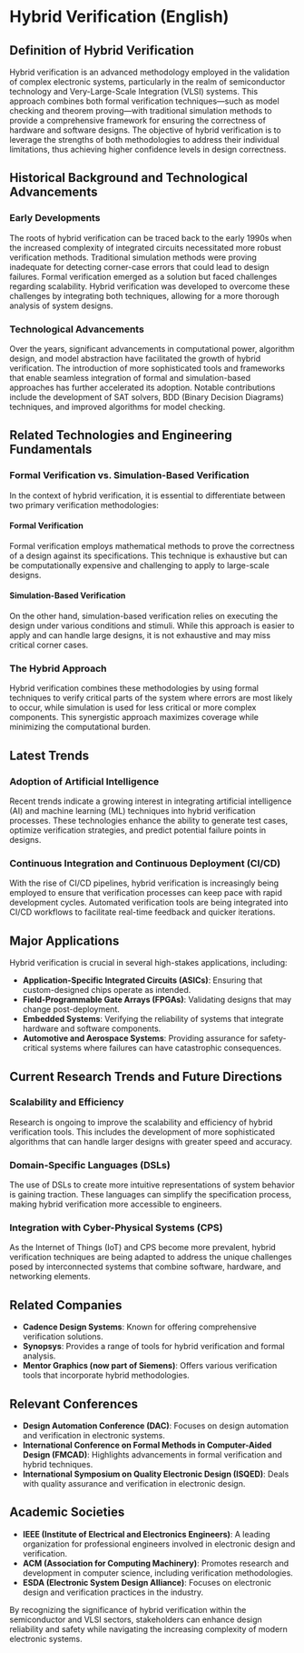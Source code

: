# Hybrid Verification (English)

## Definition of Hybrid Verification

Hybrid verification is an advanced methodology employed in the validation of complex electronic systems, particularly in the realm of semiconductor technology and Very-Large-Scale Integration (VLSI) systems. This approach combines both formal verification techniques—such as model checking and theorem proving—with traditional simulation methods to provide a comprehensive framework for ensuring the correctness of hardware and software designs. The objective of hybrid verification is to leverage the strengths of both methodologies to address their individual limitations, thus achieving higher confidence levels in design correctness.

## Historical Background and Technological Advancements

### Early Developments

The roots of hybrid verification can be traced back to the early 1990s when the increased complexity of integrated circuits necessitated more robust verification methods. Traditional simulation methods were proving inadequate for detecting corner-case errors that could lead to design failures. Formal verification emerged as a solution but faced challenges regarding scalability. Hybrid verification was developed to overcome these challenges by integrating both techniques, allowing for a more thorough analysis of system designs.

### Technological Advancements

Over the years, significant advancements in computational power, algorithm design, and model abstraction have facilitated the growth of hybrid verification. The introduction of more sophisticated tools and frameworks that enable seamless integration of formal and simulation-based approaches has further accelerated its adoption. Notable contributions include the development of SAT solvers, BDD (Binary Decision Diagrams) techniques, and improved algorithms for model checking.

## Related Technologies and Engineering Fundamentals

### Formal Verification vs. Simulation-Based Verification

In the context of hybrid verification, it is essential to differentiate between two primary verification methodologies:

#### Formal Verification

Formal verification employs mathematical methods to prove the correctness of a design against its specifications. This technique is exhaustive but can be computationally expensive and challenging to apply to large-scale designs.

#### Simulation-Based Verification

On the other hand, simulation-based verification relies on executing the design under various conditions and stimuli. While this approach is easier to apply and can handle large designs, it is not exhaustive and may miss critical corner cases.

### The Hybrid Approach

Hybrid verification combines these methodologies by using formal techniques to verify critical parts of the system where errors are most likely to occur, while simulation is used for less critical or more complex components. This synergistic approach maximizes coverage while minimizing the computational burden.

## Latest Trends

### Adoption of Artificial Intelligence

Recent trends indicate a growing interest in integrating artificial intelligence (AI) and machine learning (ML) techniques into hybrid verification processes. These technologies enhance the ability to generate test cases, optimize verification strategies, and predict potential failure points in designs.

### Continuous Integration and Continuous Deployment (CI/CD)

With the rise of CI/CD pipelines, hybrid verification is increasingly being employed to ensure that verification processes can keep pace with rapid development cycles. Automated verification tools are being integrated into CI/CD workflows to facilitate real-time feedback and quicker iterations.

## Major Applications

Hybrid verification is crucial in several high-stakes applications, including:

- **Application-Specific Integrated Circuits (ASICs)**: Ensuring that custom-designed chips operate as intended.
- **Field-Programmable Gate Arrays (FPGAs)**: Validating designs that may change post-deployment.
- **Embedded Systems**: Verifying the reliability of systems that integrate hardware and software components.
- **Automotive and Aerospace Systems**: Providing assurance for safety-critical systems where failures can have catastrophic consequences.

## Current Research Trends and Future Directions

### Scalability and Efficiency

Research is ongoing to improve the scalability and efficiency of hybrid verification tools. This includes the development of more sophisticated algorithms that can handle larger designs with greater speed and accuracy.

### Domain-Specific Languages (DSLs)

The use of DSLs to create more intuitive representations of system behavior is gaining traction. These languages can simplify the specification process, making hybrid verification more accessible to engineers.

### Integration with Cyber-Physical Systems (CPS)

As the Internet of Things (IoT) and CPS become more prevalent, hybrid verification techniques are being adapted to address the unique challenges posed by interconnected systems that combine software, hardware, and networking elements.

## Related Companies

- **Cadence Design Systems**: Known for offering comprehensive verification solutions.
- **Synopsys**: Provides a range of tools for hybrid verification and formal analysis.
- **Mentor Graphics (now part of Siemens)**: Offers various verification tools that incorporate hybrid methodologies.

## Relevant Conferences

- **Design Automation Conference (DAC)**: Focuses on design automation and verification in electronic systems.
- **International Conference on Formal Methods in Computer-Aided Design (FMCAD)**: Highlights advancements in formal verification and hybrid techniques.
- **International Symposium on Quality Electronic Design (ISQED)**: Deals with quality assurance and verification in electronic design.

## Academic Societies

- **IEEE (Institute of Electrical and Electronics Engineers)**: A leading organization for professional engineers involved in electronic design and verification.
- **ACM (Association for Computing Machinery)**: Promotes research and development in computer science, including verification methodologies.
- **ESDA (Electronic System Design Alliance)**: Focuses on electronic design and verification practices in the industry.

By recognizing the significance of hybrid verification within the semiconductor and VLSI sectors, stakeholders can enhance design reliability and safety while navigating the increasing complexity of modern electronic systems.